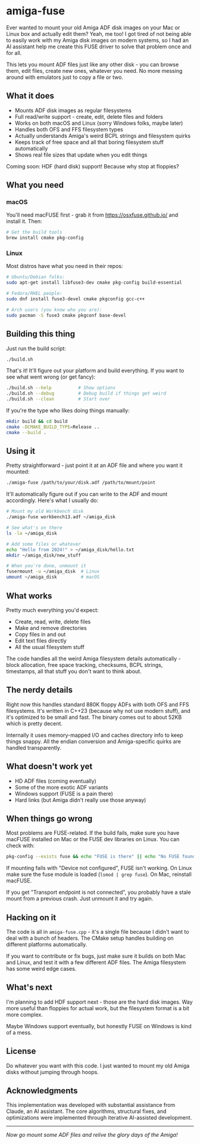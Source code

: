 # amiga-fuse

Ever wanted to mount your old Amiga ADF disk images on your Mac or Linux box and actually edit them? Yeah, me too! I got tired of not being able to easily work with my Amiga disk images on modern systems, so I had an AI assistant help me create this FUSE driver to solve that problem once and for all.

This lets you mount ADF files just like any other disk - you can browse them, edit files, create new ones, whatever you need. No more messing around with emulators just to copy a file or two.

## What it does

- Mounts ADF disk images as regular filesystems
- Full read/write support - create, edit, delete files and folders
- Works on both macOS and Linux (sorry Windows folks, maybe later)
- Handles both OFS and FFS filesystem types
- Actually understands Amiga's weird BCPL strings and filesystem quirks
- Keeps track of free space and all that boring filesystem stuff automatically
- Shows real file sizes that update when you edit things

Coming soon: HDF (hard disk) support! Because why stop at floppies?

## What you need

### macOS
You'll need macFUSE first - grab it from https://osxfuse.github.io/ and install it. Then:

```bash
# Get the build tools
brew install cmake pkg-config
```

### Linux
Most distros have what you need in their repos:

```bash
# Ubuntu/Debian folks:
sudo apt-get install libfuse3-dev cmake pkg-config build-essential

# Fedora/RHEL people:
sudo dnf install fuse3-devel cmake pkgconfig gcc-c++

# Arch users (you know who you are):
sudo pacman -S fuse3 cmake pkgconf base-devel
```

## Building this thing

Just run the build script:
```bash
./build.sh
```

That's it! It'll figure out your platform and build everything. If you want to see what went wrong (or get fancy):

```bash
./build.sh --help          # Show options
./build.sh --debug         # Debug build if things get weird
./build.sh --clean         # Start over
```

If you're the type who likes doing things manually:
```bash
mkdir build && cd build
cmake -DCMAKE_BUILD_TYPE=Release ..
cmake --build .
```

## Using it

Pretty straightforward - just point it at an ADF file and where you want it mounted:

```bash
./amiga-fuse /path/to/your/disk.adf /path/to/mount/point
```

It'll automatically figure out if you can write to the ADF and mount accordingly. Here's what I usually do:

```bash
# Mount my old Workbench disk
./amiga-fuse workbench13.adf ~/amiga_disk

# See what's on there
ls -la ~/amiga_disk

# Add some files or whatever
echo "Hello from 2024!" > ~/amiga_disk/hello.txt
mkdir ~/amiga_disk/new_stuff

# When you're done, unmount it
fusermount -u ~/amiga_disk  # Linux
umount ~/amiga_disk         # macOS
```

## What works

Pretty much everything you'd expect:
- Create, read, write, delete files
- Make and remove directories  
- Copy files in and out
- Edit text files directly
- All the usual filesystem stuff

The code handles all the weird Amiga filesystem details automatically - block allocation, free space tracking, checksums, BCPL strings, timestamps, all that stuff you don't want to think about.

## The nerdy details

Right now this handles standard 880K floppy ADFs with both OFS and FFS filesystems. It's written in C++23 (because why not use modern stuff), and it's optimized to be small and fast. The binary comes out to about 52KB which is pretty decent.

Internally it uses memory-mapped I/O and caches directory info to keep things snappy. All the endian conversion and Amiga-specific quirks are handled transparently.

## What doesn't work yet

- HD ADF files (coming eventually)
- Some of the more exotic ADF variants
- Windows support (FUSE is a pain there)
- Hard links (but Amiga didn't really use those anyway)

## When things go wrong

Most problems are FUSE-related. If the build fails, make sure you have macFUSE installed on Mac or the FUSE dev libraries on Linux. You can check with:

```bash
pkg-config --exists fuse && echo "FUSE is there" || echo "No FUSE found"
```

If mounting fails with "Device not configured", FUSE isn't working. On Linux make sure the fuse module is loaded (`lsmod | grep fuse`). On Mac, reinstall macFUSE.

If you get "Transport endpoint is not connected", you probably have a stale mount from a previous crash. Just unmount it and try again.

## Hacking on it

The code is all in `amiga-fuse.cpp` - it's a single file because I didn't want to deal with a bunch of headers. The CMake setup handles building on different platforms automatically.

If you want to contribute or fix bugs, just make sure it builds on both Mac and Linux, and test it with a few different ADF files. The Amiga filesystem has some weird edge cases.

## What's next

I'm planning to add HDF support next - those are the hard disk images. Way more useful than floppies for actual work, but the filesystem format is a bit more complex.

Maybe Windows support eventually, but honestly FUSE on Windows is kind of a mess.

## License

Do whatever you want with this code. I just wanted to mount my old Amiga disks without jumping through hoops.

## Acknowledgments

This implementation was developed with substantial assistance from Claude, an AI assistant. The core algorithms, structural fixes, and optimizations were implemented through iterative AI-assisted development.

---

*Now go mount some ADF files and relive the glory days of the Amiga!*